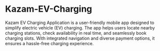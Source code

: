# Kazam-EV-Charging
Kazam EV Charging Application is a user-friendly mobile app designed to simplify electric vehicle (EV) charging. The app helps users locate nearby charging stations, check availability in real time, and seamlessly book charging slots. With integrated navigation and diverse payment options, it ensures a hassle-free charging experience.
